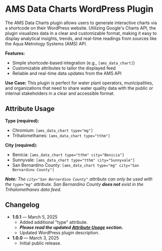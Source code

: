 # AMS Data Charts WordPress Plugin

The AMS Data Charts plugin allows users to generate interactive charts via a shortcode on their WordPress website. Utilizing Google's Charts API, the plugin visualizes data in a clear and customizable format, making it easy to display analytical insights, trends, and real-time readings from sources like the Aqua Metrology Systems (AMS) API.

**Features:**

- Simple shortcode-based integration (e.g., `[ams_data_chart]`)
- Customizable attributes to tailor the displayed feed
- Reliable and real-time data updates from the AMS API

**Use Case:** This plugin is perfect for water plant operators, municipalities, and organizations that need to share water quality data with the public or internal stakeholders in a clear and accessible format.

## Attribute Usage

**Type (required):**

- Chromium: `[ams_data_chart type="mg"]`
- Trihalomethanes: `[ams_data_chart type="tthm"]`

**City (required):**

- Benicia: `[ams_data_chart type="tthm" city="Benicia"]`
- Sunnyvale: `[ams_data_chart type="tthm" city="Sunnyvale"]`
- San Bernardino County: `[ams_data_chart type="mg" city="San Bernardino County"]`

_**Note:** The `city="San Bernardino County"` attribute can only be used with the `type="mg"` attribute. San Bernardino County **does not** exist in the Trihalomethanes data feed._

## Changelog

- **1.0.1** — March 5, 2025
  - Added additional "type" attribute.
  - _**Please read the updated [Attribute Usage](#attribute-usage) section.**_
  - Updated WordPress plugin description.
- **1.0.0** — March 3, 2025
  - Initial public release.
